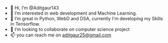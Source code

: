 - 👋 Hi, I’m @Aditgaur143
- 👀 I’m interested in web development and Machine Learning.
- 🌱 I’m great in Python, WebD and DSA, currently I'm developing my Skills in Tensorflow.
- 💞️ I’m looking to collaborate on computer science project
- 📫 you can reach me on aditgaur25@gmail.com

<!---
Aditgaur143/Aditgaur143 is a ✨ special ✨ repository because its `README.md` (this file) appears on your GitHub profile.
You can click the Preview link to take a look at your changes.
--->
